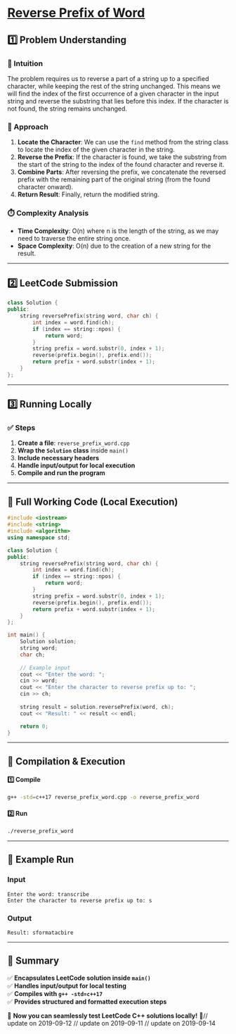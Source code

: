 # **[Reverse Prefix of Word](https://leetcode.com/problems/reverse-prefix-of-word/description/)**  

## **1️⃣ Problem Understanding**  
### **📌 Intuition**  
The problem requires us to reverse a part of a string up to a specified character, while keeping the rest of the string unchanged. This means we will find the index of the first occurrence of a given character in the input string and reverse the substring that lies before this index. If the character is not found, the string remains unchanged.  

### **🚀 Approach**  
1. **Locate the Character**: We can use the `find` method from the string class to locate the index of the given character in the string.
2. **Reverse the Prefix**: If the character is found, we take the substring from the start of the string to the index of the found character and reverse it.
3. **Combine Parts**: After reversing the prefix, we concatenate the reversed prefix with the remaining part of the original string (from the found character onward).
4. **Return Result**: Finally, return the modified string.

### **⏱️ Complexity Analysis**  
- **Time Complexity**: O(n) where n is the length of the string, as we may need to traverse the entire string once.
- **Space Complexity**: O(n) due to the creation of a new string for the result.

---  

## **2️⃣ LeetCode Submission**  
```cpp
class Solution {
public:
    string reversePrefix(string word, char ch) {
        int index = word.find(ch);
        if (index == string::npos) {
            return word;
        }
        string prefix = word.substr(0, index + 1);
        reverse(prefix.begin(), prefix.end());
        return prefix + word.substr(index + 1);
    }
};
```  

---  

## **3️⃣ Running Locally**  
### **✅ Steps**  
1. **Create a file**: `reverse_prefix_word.cpp`  
2. **Wrap the `Solution` class** inside `main()`  
3. **Include necessary headers**  
4. **Handle input/output for local execution**  
5. **Compile and run the program**  

---  

## **📝 Full Working Code (Local Execution)**  
```cpp
#include <iostream>
#include <string>
#include <algorithm>
using namespace std;

class Solution {
public:
    string reversePrefix(string word, char ch) {
        int index = word.find(ch);
        if (index == string::npos) {
            return word;
        }
        string prefix = word.substr(0, index + 1);
        reverse(prefix.begin(), prefix.end());
        return prefix + word.substr(index + 1);
    }
};

int main() {
    Solution solution;
    string word;
    char ch;
    
    // Example input
    cout << "Enter the word: ";
    cin >> word;
    cout << "Enter the character to reverse prefix up to: ";
    cin >> ch;
    
    string result = solution.reversePrefix(word, ch);
    cout << "Result: " << result << endl;

    return 0;
}
```  

---  

## **🔧 Compilation & Execution**  
#### **1️⃣ Compile**  
```bash
g++ -std=c++17 reverse_prefix_word.cpp -o reverse_prefix_word
```  

#### **2️⃣ Run**  
```bash
./reverse_prefix_word
```  

---  

## **🎯 Example Run**  
### **Input**  
```
Enter the word: transcribe
Enter the character to reverse prefix up to: s
```  
### **Output**  
```
Result: sformatacbire
```  

---  

## **📌 Summary**  
✅ **Encapsulates LeetCode solution inside `main()`**  
✅ **Handles input/output for local testing**  
✅ **Compiles with `g++ -std=c++17`**  
✅ **Provides structured and formatted execution steps**  

🚀 **Now you can seamlessly test LeetCode C++ solutions locally!** 🚀// update on 2019-09-12
// update on 2019-09-11
// update on 2019-09-14

